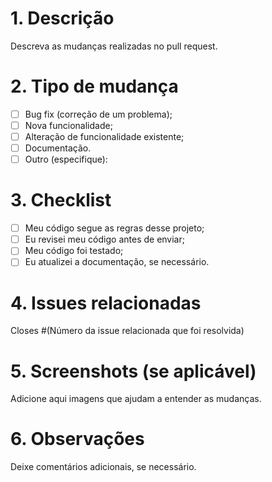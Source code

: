 # 1. Descrição
Descreva as mudanças realizadas no pull request.

# 2. Tipo de mudança
- [ ] Bug fix (correção de um problema);
- [ ] Nova funcionalidade;
- [ ] Alteração de funcionalidade existente;
- [ ] Documentação.
- [ ] Outro (especifique):

# 3. Checklist
- [ ] Meu código segue as regras desse projeto;
- [ ] Eu revisei meu código antes de enviar;
- [ ] Meu código foi testado;
- [ ] Eu atualizei a documentação, se necessário.

# 4. Issues relacionadas
Closes #(Número da issue relacionada que foi resolvida)

# 5. Screenshots (se aplicável)
Adicione aqui imagens que ajudam a entender as mudanças.

# 6. Observações
Deixe comentários adicionais, se necessário.
